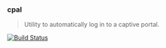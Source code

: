 ### cpal
> Utility to automatically log in to a captive portal.

[![Build Status](https://travis-ci.org/stpettersens/cpal.png?branch=master)](https://travis-ci.org/stpettersens/cpal)

